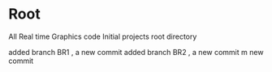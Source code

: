 Root
====

All Real time Graphics code
Initial projects root directory

added branch BR1 , a new commit
added branch BR2 , a new commit m new commit



